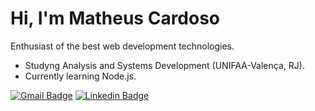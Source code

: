 # Hi, I'm Matheus Cardoso

Enthusiast of the best web development technologies.

- Studyng Analysis and Systems Development (UNIFAA-Valença, RJ).
- Currently learning Node.js.

[![Gmail Badge](https://img.shields.io/badge/-cardoso.matheusbs@gmail.com-4f46e5?style=flat-square&logo=Gmail&logoColor=white&link=mailto:cardoso.matheusbs@gmail.com)](mailto:cardoso.matheusbs@gmail.com)
[![Linkedin Badge](https://img.shields.io/badge/-Matheus%20Cardoso-4f46e5?style=flat-square&logo=Linkedin&logoColor=white&link=https://www.linkedin.com/in/matheusc1/)](https://www.linkedin.com/in/matheusc1/)
